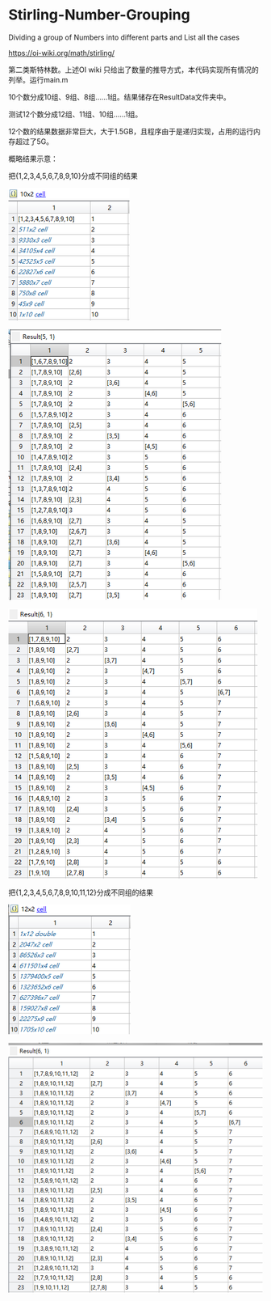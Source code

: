 # Stirling-Number-Grouping
Dividing a group of Numbers into different parts and List all the cases

https://oi-wiki.org/math/stirling/

第二类斯特林数。上述OI wiki 只给出了数量的推导方式，本代码实现所有情况的列举。运行main.m

10个数分成10组、9组、8组……1组。结果储存在ResultData文件夹中。

测试12个数分成12组、11组、10组……1组。

12个数的结果数据非常巨大，大于1.5GB，且程序由于是递归实现，占用的运行内存超过了5G。

概略结果示意：

把{1,2,3,4,5,6,7,8,9,10}分成不同组的结果

![Image text](https://github.com/Robotics-Zhikai/Stirling-Number-Grouping/blob/master/ResultImage/%E6%8A%8A1%E8%87%B310%E5%88%86%E6%88%90%E4%B8%8D%E5%90%8C%E7%BB%84%E7%BB%93%E6%9E%9C.png)

![Image text](https://github.com/Robotics-Zhikai/Stirling-Number-Grouping/blob/master/ResultImage/%E6%8A%8A1%E8%87%B310%E5%88%86%E6%88%90%E4%BA%94%E7%BB%84%E7%9A%84%E9%83%A8%E5%88%86%E7%BB%93%E6%9E%9C.png)

![Image text](https://github.com/Robotics-Zhikai/Stirling-Number-Grouping/blob/master/ResultImage/%E6%8A%8A1%E8%87%B310%E5%88%86%E6%88%90%E5%85%AD%E7%BB%84%E7%9A%84%E9%83%A8%E5%88%86%E7%BB%93%E6%9E%9C.png)

把{1,2,3,4,5,6,7,8,9,10,11,12}分成不同组的结果

![Image text](https://github.com/Robotics-Zhikai/Stirling-Number-Grouping/blob/master/ResultImage/%E6%8A%8A1%E8%87%B312%E5%88%86%E6%88%90%E4%B8%8D%E5%90%8C%E7%BB%84%E7%BB%93%E6%9E%9C.png)

![Image text](https://github.com/Robotics-Zhikai/Stirling-Number-Grouping/blob/master/ResultImage/%E6%8A%8A1%E8%87%B312%E5%88%86%E6%88%90%E5%85%AD%E7%BB%84%E7%9A%84%E9%83%A8%E5%88%86%E7%BB%93%E6%9E%9C.png)





